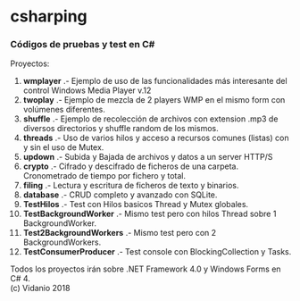 # csharping
### Códigos de pruebas y test en C#
Proyectos:

 1. **wmplayer** .- Ejemplo de uso de las funcionalidades más interesante del control Windows Media Player v.12
 2. **twoplay** .- Ejemplo de mezcla de 2 players WMP en el mismo form con volúmenes diferentes.
 3. **shuffle** .- Ejemplo de recolección de archivos con extension .mp3 de diversos directorios y shuffle random de los mismos.
 4. **threads** .- Uso de varios hilos y acceso a recursos comunes (listas) con y sin el uso de Mutex.
 5. **updown** .- Subida y Bajada de archivos y datos a un server HTTP/S
 6. **crypto** .- Cifrado y descifrado de ficheros de una carpeta. Cronometrado de tiempo por fichero y total.
 7. **filing** .- Lectura y escritura de ficheros de texto y binarios.
 8. **database** .- CRUD completo y avanzado con SQLite.
 9. **TestHilos** .- Test con Hilos basicos Thread y Mutex globales.
 10. **TestBackgroundWorker** .- Mismo test pero con hilos Thread sobre 1 BackgroundWorker.
 11.  **Test2BackgroundWorkers** .- Mismo test pero con 2 BackgroundWorkers.
 12.  **TestConsumerProducer** .- Test console con BlockingCollection y Tasks.
 

Todos los proyectos irán sobre .NET Framework 4.0 y Windows Forms en C# 4.  
(c) Vidanio 2018
